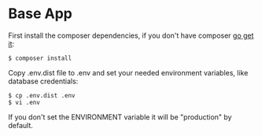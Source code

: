 Base App
=======

First install the composer dependencies, if you don't have composer [go get it](https://getcomposer.org/doc/00-intro.md):

```
$ composer install
```

Copy .env.dist file to .env and set your needed environment variables, like database
credentials:

 ```
$ cp .env.dist .env
$ vi .env
```

If you don't set the ENVIRONMENT variable it will be "production" by default.
